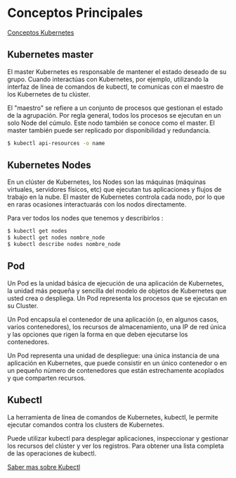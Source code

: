 # Conceptos Principales


[Conceptos Kubernetes](https://kubernetes.io/es/docs/concepts/#)

## Kubernetes master
El master Kubernetes es responsable de mantener el estado deseado de su grupo. Cuando interactúas con Kubernetes, por ejemplo, utilizando la interfaz de línea de comandos de kubectl, te comunicas con el maestro de los Kubernetes de tu clúster.

El "maestro" se refiere a un conjunto de procesos que gestionan el estado de la agrupación. Por regla general, todos los procesos se ejecutan en un solo Node del cúmulo. Este nodo también se conoce como el master. El master también puede ser replicado por disponibilidad y redundancia.
 



```bash
$ kubectl api-resources -o name
```

## Kubernetes Nodes
En un clúster de Kubernetes, los Nodes son las máquinas (máquinas virtuales, servidores físicos, etc) que ejecutan tus aplicaciones y flujos de trabajo en la nube. El master de Kubernetes controla cada nodo, por lo que en raras ocasiones interactuarás con los nodos directamente.


Para ver todos los nodes que tenemos y describirlos :
```bash
$ kubectl get nodes
$ kubectl get nodes nombre_node
$ kubectl describe nodes nombre_node
```

## Pod
Un Pod es la unidad básica de ejecución de una aplicación de Kubernetes, la unidad más pequeña y sencilla del modelo de objetos de Kubernetes que usted crea o despliega.
Un Pod representa los procesos que se ejecutan en su Cluster.

Un Pod encapsula el contenedor de una aplicación (o, en algunos casos, varios contenedores), los recursos de almacenamiento, una IP de red única y las opciones que rigen la forma en que deben ejecutarse los contenedores.

Un Pod representa una unidad de despliegue: una única instancia de una aplicación en Kubernetes, que puede consistir en un único contenedor o en un pequeño número de contenedores que están estrechamente acoplados y que comparten recursos.

## Kubectl
La herramienta de línea de comandos de Kubernetes, kubectl, le permite ejecutar comandos contra los clusters de Kubernetes.

Puede utilizar kubectl para desplegar aplicaciones, inspeccionar y gestionar los recursos del clúster y ver los registros. Para obtener una lista completa de las operaciones de kubectl.

[Saber mas sobre Kubectl](https://kubernetes.io/es/docs/tasks/tools/install-kubectl/)
